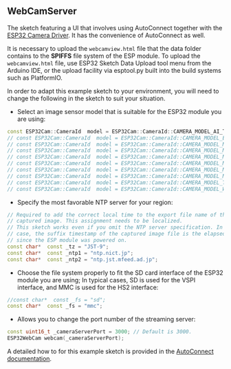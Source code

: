## WebCamServer

The sketch featuring a UI that involves using AutoConnect together with the [ESP32 Camera Driver](https://github.com/espressif/esp32-camera). It has the convenience of AutoConnect as well.

It is necessary to upload the `webcamview.html` file that the data folder contains to the **SPIFFS** file system of the ESP module. To upload the `webcamview.html` file, use ESP32 Sketch Data Upload tool menu from the Arduino IDE, or the upload facility via esptool.py built into the build systems such as PlatformIO.

In order to adapt this example sketch to your environment, you will need to change the following in the sketch to suit your situation.

- Select an image sensor model that is suitable for the ESP32 module you are using:

```cpp
const ESP32Cam::CameraId  model = ESP32Cam::CameraId::CAMERA_MODEL_AI_THINKER;
// const ESP32Cam::CameraId  model = ESP32Cam::CameraId::CAMERA_MODEL_ESP_EYE;
// const ESP32Cam::CameraId  model = ESP32Cam::CameraId::CAMERA_MODEL_M5STACK_ESP32CAM;
// const ESP32Cam::CameraId  model = ESP32Cam::CameraId::CAMERA_MODEL_M5STACK_NO_PSRAM;
// const ESP32Cam::CameraId  model = ESP32Cam::CameraId::CAMERA_MODEL_M5STACK_PSRAM;
// const ESP32Cam::CameraId  model = ESP32Cam::CameraId::CAMERA_MODEL_M5STACK_UNITCAM;
// const ESP32Cam::CameraId  model = ESP32Cam::CameraId::CAMERA_MODEL_M5STACK_V2_PSRAM;
// const ESP32Cam::CameraId  model = ESP32Cam::CameraId::CAMERA_MODEL_M5STACK_WIDE;
// const ESP32Cam::CameraId  model = ESP32Cam::CameraId::CAMERA_MODEL_TTGO_T_JOURNAL;
// const ESP32Cam::CameraId  model = ESP32Cam::CameraId::CAMERA_MODEL_WROVER_KIT;
```

- Specify the most favorable NTP server for your region:

```cpp
// Required to add the correct local time to the export file name of the
// captured image. This assignment needs to be localized.
// This sketch works even if you omit the NTP server specification. In that
// case, the suffix timestamp of the captured image file is the elapsed time
// since the ESP module was powered on.
const char*  const _tz = "JST-9";
const char*  const _ntp1 = "ntp.nict.jp";
const char*  const _ntp2 = "ntp.jst.mfeed.ad.jp";
```

- Choose the file system properly to fit the SD card interface of the ESP32 module you are using; In typical cases, SD is used for the VSPI interface, and MMC is used for the HS2 interface:

```cpp
//const char*  const _fs = "sd";
const char*  const _fs = "mmc";
```

- Allows you to change the port number of the streaming server:

```cpp
const uint16_t _cameraServerPort = 3000; // Default is 3000.
ESP32WebCam webcam(_cameraServerPort);
```

A detailed how to for this example sketch is provided in the [AutoConnect documentation](https://hieromon.github.io/AutoConnect/esp32cam.html).
